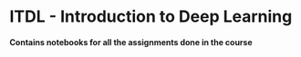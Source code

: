 # ITDL - Introduction to Deep Learning

#### Contains notebooks for all the assignments done in the course
